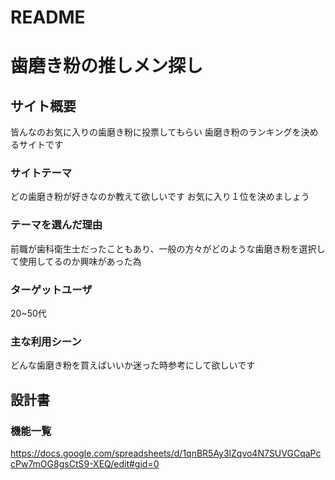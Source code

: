 # README

# 歯磨き粉の推しメン探し

## サイト概要
皆んなのお気に入りの歯磨き粉に投票してもらい
歯磨き粉のランキングを決めるサイトです

### サイトテーマ
どの歯磨き粉が好きなのか教えて欲しいです
お気に入り１位を決めましょう

### テーマを選んだ理由
前職が歯科衛生士だったこともあり、一般の方々がどのような歯磨き粉を選択して使用してるのか興味があった為

### ターゲットユーザ
20~50代

### 主な利用シーン
どんな歯磨き粉を買えばいいか迷った時参考にして欲しいです

## 設計書

### 機能一覧
https://docs.google.com/spreadsheets/d/1qnBR5Ay3lZqvo4N7SUVGCqaPccPw7mOG8gsCtS9-XEQ/edit#gid=0



